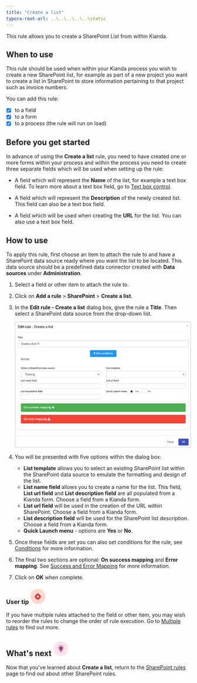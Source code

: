 ```yaml
---
title: "Create a list"
typora-root-url: ..\..\..\..\..\static
---
```


This rule allows you to create a SharePoint List from within Kianda.

## When to use

This rule should be used when within your Kianda process you wish to create a new SharePoint list, for example as part of a new project you want to create a list in SharePoint to store information pertaining to that project such as invoice numbers.

You can add this rule:

- [x] to a field
- [x] to a form 
- [x] to a process (the rule will run on load)

## Before you get started

In advance of using the **Create a list** rule, you need to have created one or more forms within your process and within the process you need to create three separate fields which will be used when setting up the rule:

- A field which will represent the **Name** of the list, for example a text box field. To learn more about a text box field, go to [Text box control](/platform/controls/input/textbox/).

- A field which will represent the **Description** of the newly created list. This field can also be a text box field.
- A field which will be used when creating the **URL** for the list. You can also use a text box field.

## How to use

To apply this rule, first choose an item to attach the rule to and have a SharePoint data source ready where you want the list to be located. This data source should be a predefined data connector created with **Data sources** under **Administration**. 

1. Select a field or other item to attach the rule to.

2. Click on **Add a rule** > **SharePoint** > **Create a list**. 

3. In the **Edit rule - Create a list** dialog box, give the rule a **Title**. Then select a SharePoint data source from the drop-down list.

     ![Create a list rule dialog box](/images/create-a-list-rule.jpg)

4. You will be presented with five options within the dialog box:

   - **List template** allows you to select an existing SharePoint list within the SharePoint data source to emulate the formatting and design of the list. 
   - **List name field** allows you to create a name for the list. This field, **List url field** and **List description field** are all populated from a Kianda form. Choose a field from a Kianda form.
   - **List url field** will be used in the creation of the URL within SharePoint. Choose a field from a Kianda form.
   - **List description field** will be used for the SharePoint list description. Choose a field from a Kianda form.
   - **Quick Launch menu** - options are **Yes** or **No**.

5. Once these fields are set you can also set conditions for the rule, see [Conditions](/platform/rules/general/add-conditions/) for more information.

6. The final two sections are optional: **On success mapping** and **Error mapping**. See [Success and Error Mapping](/platform/rules/general/success-error-mapping/) for more information. 

7. Click on **OK** when complete.

     


### User tip ![Target icon](/images/05.png) ###

If you have multiple rules attached to the field or other item, you may wish to reorder the rules to change the order of rule execution. Go to [Multiple rules](/platform/rules/general/multiple-rules/)  to find out more. 



## What's next  ![Idea icon](/images/18.png) ##

Now that you've learned about **Create a list**, return to the [SharePoint rules](/platform/rules/sharepoint/) page to find out about other SharePoint rules. 
